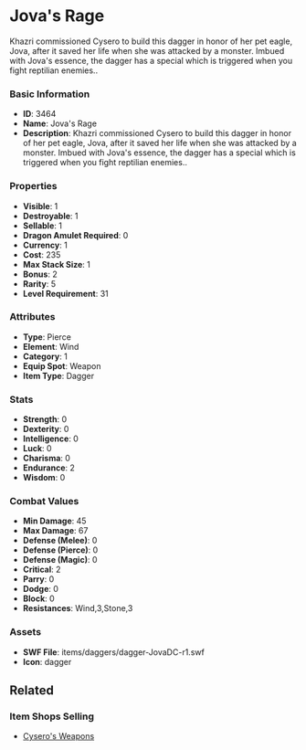 # Jova's Rage

Khazri commissioned Cysero to build this dagger in honor of her pet eagle, Jova, after it saved her life when she was attacked by a monster.  Imbued with Jova's essence, the dagger has a special which is triggered when you fight reptilian enemies..

### Basic Information

- **ID**: 3464
- **Name**: Jova&#039;s Rage
- **Description**: Khazri commissioned Cysero to build this dagger in honor of her pet eagle, Jova, after it saved her life when she was attacked by a monster.  Imbued with Jova&#039;s essence, the dagger has a special which is triggered when you fight reptilian enemies..

### Properties

- **Visible**: 1
- **Destroyable**: 1
- **Sellable**: 1
- **Dragon Amulet Required**: 0
- **Currency**: 1
- **Cost**: 235
- **Max Stack Size**: 1
- **Bonus**: 2
- **Rarity**: 5
- **Level Requirement**: 31

### Attributes

- **Type**: Pierce
- **Element**: Wind
- **Category**: 1
- **Equip Spot**: Weapon
- **Item Type**: Dagger

### Stats

- **Strength**: 0
- **Dexterity**: 0
- **Intelligence**: 0
- **Luck**: 0
- **Charisma**: 0
- **Endurance**: 2
- **Wisdom**: 0

### Combat Values

- **Min Damage**: 45
- **Max Damage**: 67
- **Defense (Melee)**: 0
- **Defense (Pierce)**: 0
- **Defense (Magic)**: 0
- **Critical**: 2
- **Parry**: 0
- **Dodge**: 0
- **Block**: 0
- **Resistances**: Wind,3,Stone,3

### Assets

- **SWF File**: items/daggers/dagger-JovaDC-r1.swf
- **Icon**: dagger

## Related

### Item Shops Selling

- [Cysero's Weapons](../item-shops/44-cysero-s-weapons.md)

